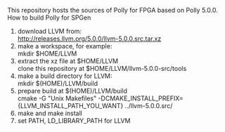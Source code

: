 This repository hosts the sources of Polly for FPGA based on Polly 5.0.0.  
How to build Polly for SPGen  

1. download LLVM from:  
http://releases.llvm.org/5.0.0/llvm-5.0.0.src.tar.xz  
2. make a workspace, for example:  
mkdir $HOME/LLVM  
3. extract the xz file at $HOME/LLVM  
clone this repository at $HOME/LLVM/llvm-5.0.0-src/tools  
4. make a build directory for LLVM:  
mkdir $(HOME)/LLVM/build  
5. prepare build at $(HOME)/LLVM/build  
cmake -G "Unix Makefiles" -DCMAKE_INSTALL_PREFIX={LLVM_INSTALL_PATH_YOU_WANT} ../llvm-5.0.0.src/  
6. make and make install  
7. set PATH, LD_LIBRARY_PATH for LLVM
